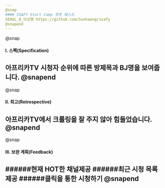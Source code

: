 ```yaml
---
@snap
#### SSAFY Start Camp 챗봇 퀘스트
SEOUL_8_이선행 https://github.com/Sunhaeng/ssafy
@snapend
---
```

@snap
#### I. 스펙(Specification)

아프리카TV 시청자 순위에 따른 
방제목과 BJ명을 보여줍니다.
@snapend
---
@snap
#### II. 회고(Retrospective)

아프리카TV에서 크롤링을 
잘 주지 않아 힘들었습니다.
@snapend
---
@snap
#### III. 보완 계획(Feedback)

######현재 HOT한 채널제공
######최근 시청 목록 제공
######클릭을 통한 시청하기
@snapend
---

